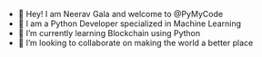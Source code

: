 - 👋 Hey! I am Neerav Gala and welcome to @PyMyCode
- 👀 I am a Python Developer specialized in Machine Learning
- 🌱 I’m currently learning Blockchain using Python
- 💞️ I’m looking to collaborate on making the world a better place

<!---
PyMyCode/PyMyCode is a ✨ special ✨ repository because its `README.md` (this file) appears on your GitHub profile.
You can click the Preview link to take a look at your changes.
--->
